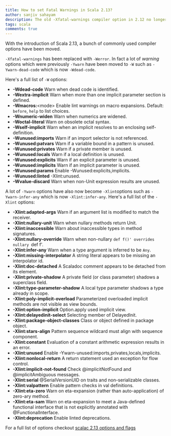 ```yaml
---
title: How to set Fatal Warnings in Scala 2.13?
author: sanjiv sahayam
description: The old -Xfatal-warnings compiler option in 2.12 no longer works in 2.13. Here's how to enable the same functionality in scala 2.13.
tags: scala
comments: true
---
```


With the introduction of Scala 2.13, a bunch of commonly used compiler options have been moved. 

`-Xfatal-warnings` has been replaced with `-Werror`. In fact a lot of *warning* options which were previously `-Ywarn` have been moved to `-W` such as `-Ywarn-dead-code` which is now `-Wdead-code`.

Here's a full list of `-W` options:

 - **-Wdead-code**                    Warn when dead code is identified.
 - **-Wextra-implicit**               Warn when more than one implicit parameter section is defined.
 - **-Wmacros:**\<mode>                Enable lint warnings on macro expansions. Default: `before`, `help` to list choices.
 - **-Wnumeric-widen**                Warn when numerics are widened.
 - **-Woctal-literal**                Warn on obsolete octal syntax.
 - **-Wself-implicit**                Warn when an implicit resolves to an enclosing self-definition.
 - **-Wunused:imports**               Warn if an import selector is not referenced.
 - **-Wunused:patvars**               Warn if a variable bound in a pattern is unused.
 - **-Wunused:privates**              Warn if a private member is unused.
 - **-Wunused:locals**                Warn if a local definition is unused.
 - **-Wunused:explicits**             Warn if an explicit parameter is unused.
 - **-Wunused:implicits**             Warn if an implicit parameter is unused.
 - **-Wunused:params**                Enable -Wunused:explicits,implicits.
 - **-Wunused:linted**                -Xlint:unused.
 - **-Wvalue-discard**                Warn when non-Unit expression results are unused.

A lot of `-Ywarn` options have also now become `-Xlint`options such as `-Ywarn-infer-any` which is now `-Xlint:infer-any`. Here's a full list of the `-Xlint` options:

 - **-Xlint:adapted-args**            Warn if an argument list is modified to match the receiver.
 - **-Xlint:nullary-unit**            Warn when nullary methods return Unit.
 - **-Xlint:inaccessible**            Warn about inaccessible types in method signatures.
 - **-Xlint:nullary-override**        Warn when non-nullary `def f()' overrides nullary `def f'.
 - **-Xlint:infer-any**               Warn when a type argument is inferred to be `Any`.
 - **-Xlint:missing-interpolator**    A string literal appears to be missing an interpolator id.
 - **-Xlint:doc-detached**            A Scaladoc comment appears to be detached from its element.
 - **-Xlint:private-shadow**          A private field (or class parameter) shadows a superclass field.
 - **-Xlint:type-parameter-shadow**   A local type parameter shadows a type already in scope.
 - **-Xlint:poly-implicit-overload**  Parameterized overloaded implicit methods are not visible as view bounds.
 - **-Xlint:option-implicit**         Option.apply used implicit view.
 - **-Xlint:delayedinit-select**      Selecting member of DelayedInit.
 - **-Xlint:package-object-classes**  Class or object defined in package object.
 - **-Xlint:stars-align**             Pattern sequence wildcard must align with sequence component.
 - **-Xlint:constant**                Evaluation of a constant arithmetic expression results in an error.
 - **-Xlint:unused**                  Enable -Ywarn-unused:imports,privates,locals,implicits.
 - **-Xlint:nonlocal-return**         A return statement used an exception for flow control.
 - **-Xlint:implicit-not-found**      Check @implicitNotFound and @implicitAmbiguous messages.
 - **-Xlint:serial**                  @SerialVersionUID on traits and non-serializable classes.
 - **-Xlint:valpattern**              Enable pattern checks in val definitions.
 - **-Xlint:eta-zero**                Warn on eta-expansion (rather than auto-application) of zero-ary method.
 - **-Xlint:eta-sam**                 Warn on eta-expansion to meet a Java-defined functional interface that is not explicitly annotated with @FunctionalInterface.
 - **-Xlint:deprecation**             Enable linted deprecations.

For a full list of options checkout [scalac 2.13 options and flags](https://sanj.ink/posts/2019-06-14-scalac-2.13-options-and-flags.html)